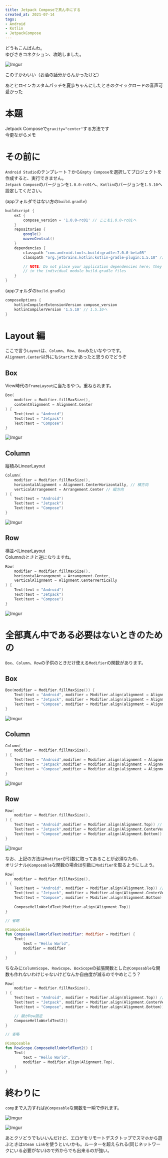 ```yaml
---
title: Jetpack Composeで真ん中にする
created_at: 2021-07-14
tags:
- Android
- Kotlin
- JetpackCompose
---
```


どうもこんばんわ。  
ゆびさきコネクション、攻略しました。  

![Imgur](https://i.imgur.com/LAo5lKO.png)

この子かわいい（お酒の話分からんかったけど）

あとヒロインカスタムパッチを夏歩ちゃんにしたときのクイックロードの音声可愛かった

# 本題
Jetpack Composeで`gravity="center"`する方法です  
今更ながらメモ

# その前に
`Android Studio`のテンプレート？から`Empty Compose`を選択してプロジェクトを作成すると、実行できません。  
`Jetpack Compose`のバージョンを`1.0.0-rc01`へ、`Kotlin`のバージョンを`1.5.10`へ設定してください。

(appフォルダではない方の`build.gradle`)

```gradle
buildscript {
    ext {
        compose_version = '1.0.0-rc01' // ここを1.0.0-rc01へ
    }
    repositories {
        google()
        mavenCentral()
    }
    dependencies {
        classpath "com.android.tools.build:gradle:7.0.0-beta05"
        classpath "org.jetbrains.kotlin:kotlin-gradle-plugin:1.5.10" // ここを1.5.10へ

        // NOTE: Do not place your application dependencies here; they belong
        // in the individual module build.gradle files
    }
}
```

(appフォルダの`build.gradle`)

```gradle
composeOptions {
    kotlinCompilerExtensionVersion compose_version
    kotlinCompilerVersion '1.5.10' // 1.5.10へ
}
```

# Layout 編
ここで言う`Layout`は、`Column`、`Row`、`Box`みたいなやつです。  
`Alignment.Center`以外にも`Start`とかあったと思うのでどうぞ

## Box
View時代の`FrameLayout`に当たるやつ。重ねられます。

```kotlin
Box(
    modifier = Modifier.fillMaxSize(),
    contentAlignment = Alignment.Center
) {
    Text(text = "Android")
    Text(text = "Jetpack")
    Text(text = "Compose")
}
```

![Imgur](https://i.imgur.com/WS0R8dv.png)

## Column
縦積みLinearLayout

```kotlin
Column(
    modifier = Modifier.fillMaxSize(),
    horizontalAlignment = Alignment.CenterHorizontally, // 横方向
    verticalArrangement = Arrangement.Center // 縦方向
) {
    Text(text = "Android")
    Text(text = "Jetpack")
    Text(text = "Compose")
}
```

![Imgur](https://i.imgur.com/SvrEPky.png)


## Row
横並べLinearLayout  
Columnのときと逆になりますね。

```kotlin
Row(
    modifier = Modifier.fillMaxSize(),
    horizontalArrangement = Arrangement.Center,
    verticalAlignment = Alignment.CenterVertically
) {
    Text(text = "Android")
    Text(text = "Jetpack")
    Text(text = "Compose")
}
```

![Imgur](https://i.imgur.com/43hkYm7.png)

# 全部真ん中である必要はないときのための
`Box`、`Column`、`Row`の子供のときだけ使える`Modifier`の関数があります。

## Box

```kotlin
Box(modifier = Modifier.fillMaxSize()) {
    Text(text = "Android", modifier = Modifier.align(alignment = Alignment.TopStart)) // 左上
    Text(text = "Jetpack", modifier = Modifier.align(alignment = Alignment.Center)) // 真ん中
    Text(text = "Compose", modifier = Modifier.align(alignment = Alignment.BottomEnd)) // 右下
}
```

![Imgur](https://i.imgur.com/u8sk2nm.png)

## Column

```kotlin
Column(
    modifier = Modifier.fillMaxSize(),
) {
    Text(text = "Android",modifier = Modifier.align(alignment = Alignment.Start)) // 左
    Text(text = "Jetpack",modifier = Modifier.align(alignment = Alignment.CenterHorizontally)) // 真ん中
    Text(text = "Compose",modifier = Modifier.align(alignment = Alignment.End)) // 右
}
```

![Imgur](https://i.imgur.com/UYfAYOz.png)

## Row

```kotlin
Row(
    modifier = Modifier.fillMaxSize(),
) {
    Text(text = "Android",modifier = Modifier.align(Alignment.Top)) // 上
    Text(text = "Jetpack",modifier = Modifier.align(Alignment.CenterVertically)) // 真ん中
    Text(text = "Compose",modifier = Modifier.align(Alignment.Bottom)) // 下
}
```

![Imgur](https://i.imgur.com/cEHpKIy.png)

なお、上記の方法は`Modifier`が引数に取ってあることが必須なため、  
オリジナル`@Composable`な関数の場合は引数に`Modifier`を取るようにしよう。

```kotlin
Row(
    modifier = Modifier.fillMaxSize(),
) {
    Text(text = "Android", modifier = Modifier.align(Alignment.Top)) // 上
    Text(text = "Jetpack", modifier = Modifier.align(Alignment.CenterVertically)) // 真ん中
    Text(text = "Compose", modifier = Modifier.align(Alignment.Bottom)) // 下
    
    ComposeHelloWorldText(Modifier.align(Alignment.Top))
}

// 省略

@Composable
fun ComposeHelloWorldText(modifier: Modifier = Modifier) {
    Text(
        text = "Hello World",
        modifier = modifier
    )
}
```

ちなみに`ColumnScope`、`RowScope`、`BoxScope`の拡張関数とした`@Composable`な関数も作れないわけじゃないけどなんか自由度が減るのでやめとこう？

```kotlin
Row(
    modifier = Modifier.fillMaxSize(),
) {
    Text(text = "Android", modifier = Modifier.align(Alignment.Top)) // 上
    Text(text = "Jetpack", modifier = Modifier.align(Alignment.CenterVertically)) // 真ん中
    Text(text = "Compose", modifier = Modifier.align(Alignment.Bottom)) // 下

    // 親がRow限定
    ComposeHelloWorldText2()
}

// 省略

@Composable
fun RowScope.ComposeHelloWorldText2() {
    Text(
        text = "Hello World",
        modifier = Modifier.align(Alignment.Top),
    )
}
```


# 終わりに
`comp`まで入力すれば`@Composable`な関数を一瞬で作れます。

![Imgur](https://i.imgur.com/GbDP9rT.png)

![Imgur](https://i.imgur.com/LJZx5Wq.png)

あとクソどうでもいいんだけど、エロゲをリモートデスクトップでスマホから遊ぶときは`Steam Link`を使うといいかも。ルーターを超えられる(同じネットワークにいる必要がない)ので外からでも出来るのが強い。  